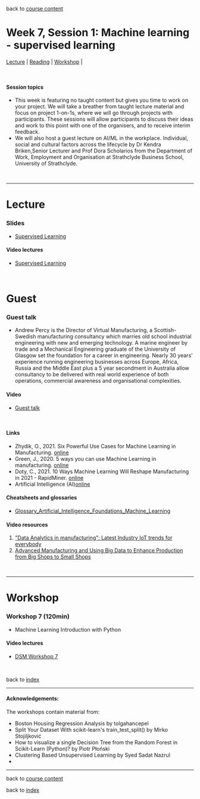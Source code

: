 back to [course content](index#course_organisation)


# Week 7, Session 1: Machine learning - supervised learning

[Lecture](#lecture) | [Reading](#reading) | [Workshop](#workshop) | 
<p><br /></p>

#### Session topics

* This week is featuring no taught content but gives you time to work on your project. We will take a breather from taught lecture material and focus on project 1-on-1s, where we will go through projects with participants. These sessions will allow participants to discuss their ideas and work to this point with one of the organisers, and to receive interim feedback.
* We will also host a guest lecture on AI/ML in the workplace. Individual, social and cultural factors across the lifecycle by Dr Kendra Briken,Senior Lecturer and Prof Dora Scholarios from the Department of Work, Employment and Organisation at Strathclyde Business School, University of Strathclyde. 

<p>&nbsp;</p>

***

# Lecture 

### Slides
* [Supervised Learning](Files/Data_Science_in_Manufacturing-Week_7_updated-2023.pdf)

#### Video lectures

* [Supervised Learning](https://uoe.sharepoint.com/:v:/r/sites/DS4M_9-23/Shared%20Documents/General/Week_7/DSM_lecture_week_7.mp4?csf=1&web=1&e=sjCBrs)

<br />

# Guest

<a name = "guest"></a>

### Guest talk 

* Andrew Percy is the Director of Virtual Manufacturing, a Scottish-Swedish manufacturing consultancy which marries old school industrial engineering with new and emerging technology. A marine engineer by trade and a Mechanical Engineering graduate of the University of Glasgow set the foundation for a career in engineering. Nearly 30 years’ experience running engineering businesses across Europe, Africa, Russia and the Middle East plus a 5 year secondment in Australia allow consultancy to be delivered with real world experience of both operations, commercial awareness and organisational complexities. 

#### Video 
* [Guest talk](https://uoe.sharepoint.com/:v:/r/sites/DS4M_9-23/Shared%20Documents/General/Week_7/DSM_guest_talk_01.mp4?csf=1&web=1&e=cMFF7o)

<p>&nbsp;</p>

<a name = "reading"></a>



#### Links

* Zhydik, O., 2021. Six Powerful Use Cases for Machine Learning in Manufacturing. [online](https://eleks.com/blog/machine-learning-in-manufacturing/)
* Green, J., 2020. 5 ways you can use Machine Learning in manufacturing. [online](https://www.ancoris.com/blog/5-ways-machine-learning-manufacturing)
* Doty, C., 2021. 10 Ways Machine Learning Will Reshape Manufacturing in 2021 - RapidMiner. [online](https://rapidminer.com/blog/10-ways-machine-learning-in-manufacturing-2021/)  
* Artificial Intelligence (AI)[online](https://www.ibm.com/cloud/learn/what-is-artificial-intelligence)


#### Cheatsheets and glossaries

* [Glossary_Artificial_Intelligence_Foundations_Machine_Learning](/course_content_2022/files/Glossary_Artificial_Intelligence_Foundations_Machine_Learning.pdf)

#### Video resources

1. ["Data Analytics in manufacturing": Latest Industry IoT trends for everybody](https://www.youtube.com/watch?v=lNvo9zKXMN8)
2. [Advanced Manufacturing and Using Big Data to Enhance Production from Big Shops to Small Shops](https://www.youtube.com/watch?v=R_3KRKaOZZM)



<p>&nbsp;</p>


***

# Workshop

<a name = "workshop"></a>

### Workshop 7  (120min)

* Machine Learning Introduction with Python

#### Video lectures
* [DSM Workshop 7]()

<p>&nbsp;</p>


back to [index](index#course_organisation)

***
  

#### Acknowledgements:

The workshops contain material from:
* Boston Housing Regression Analysis by tolgahancepel 
* Split Your Dataset With scikit-learn's train_test_split() by Mirko Stojiljković 
* How to visualize a single Decision Tree from the Random Forest in Scikit-Learn (Python)? by Piotr Płoński
* Clustering Based Unsupervised Learning by Syed Sadat Nazrul
* 

***

back to [course content](index#course_organisation)

 back to [index](index.md)

